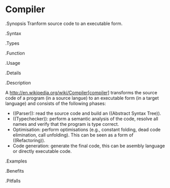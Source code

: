 # Compiler

.Synopsis
Tranform source code to an executable form.

.Syntax

.Types

.Function
       
.Usage

.Details

.Description

A http://en.wikipedia.org/wiki/Compiler[compiler] transforms the source code of a program (in a source langue) to an executable form
(in a target language)
and consists of the following phases:

*  ((Parser)): read the source code and build an ((Abstract Syntax Tree)).
*  ((Typechecker)): perform a semantic analysis of the code, resolve all names
  and verify that the program is type correct.
*  Optimisation: perform optimisations (e.g., constant folding, dead code elimination, call unfolding).
  This can be seen as a form of ((Refactoring)).
*  Code generation: generate the final code, this can be asembly language or directly executable code.

.Examples

.Benefits

.Pitfalls

